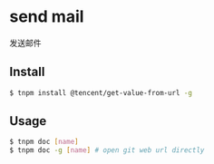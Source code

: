 
send mail 
=======

发送邮件

## Install

```bash
$ tnpm install @tencent/get-value-from-url -g 
```

## Usage



```bash
$ tnpm doc [name]
$ tnpm doc -g [name] # open git web url directly
```
